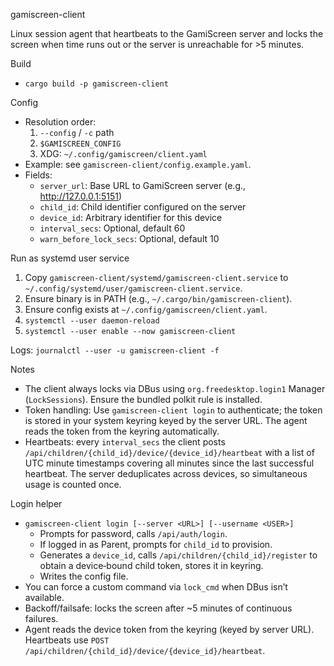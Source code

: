 gamiscreen-client

Linux session agent that heartbeats to the GamiScreen server and locks the screen when time runs out or the server is unreachable for >5 minutes.

Build

- `cargo build -p gamiscreen-client`

Config

- Resolution order:
  1) `--config` / `-c` path
  2) `$GAMISCREEN_CONFIG`
  3) XDG: `~/.config/gamiscreen/client.yaml`
- Example: see `gamiscreen-client/config.example.yaml`.
- Fields:
  - `server_url`: Base URL to GamiScreen server (e.g., http://127.0.0.1:5151)
  - `child_id`: Child identifier configured on the server
  - `device_id`: Arbitrary identifier for this device
  - `interval_secs`: Optional, default 60
  - `warn_before_lock_secs`: Optional, default 10

Run as systemd user service

1) Copy `gamiscreen-client/systemd/gamiscreen-client.service` to `~/.config/systemd/user/gamiscreen-client.service`.
2) Ensure binary is in PATH (e.g., `~/.cargo/bin/gamiscreen-client`).
3) Ensure config exists at `~/.config/gamiscreen/client.yaml`.
4) `systemctl --user daemon-reload`
5) `systemctl --user enable --now gamiscreen-client`

Logs: `journalctl --user -u gamiscreen-client -f`

Notes

- The client always locks via DBus using `org.freedesktop.login1` Manager (`LockSessions`). Ensure the bundled polkit rule is installed.
- Token handling: Use `gamiscreen-client login` to authenticate; the token is stored in your system keyring keyed by the server URL. The agent reads the token from the keyring automatically.
- Heartbeats: every `interval_secs` the client posts `/api/children/{child_id}/device/{device_id}/heartbeat` with a list of UTC minute timestamps covering all minutes since the last successful heartbeat. The server deduplicates across devices, so simultaneous usage is counted once.

Login helper

- `gamiscreen-client login [--server <URL>] [--username <USER>]`
  - Prompts for password, calls `/api/auth/login`.
  - If logged in as Parent, prompts for `child_id` to provision.
  - Generates a `device_id`, calls `/api/children/{child_id}/register` to obtain a device‑bound child token, stores it in keyring.
  - Writes the config file.
- You can force a custom command via `lock_cmd` when DBus isn’t available.
- Backoff/failsafe: locks the screen after ~5 minutes of continuous failures.
- Agent reads the device token from the keyring (keyed by server URL). Heartbeats use `POST /api/children/{child_id}/device/{device_id}/heartbeat`.
